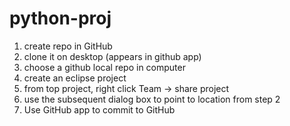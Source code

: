 python-proj
===========


1) create repo in GitHub
2) clone it on desktop (appears in github app)
3) choose a github local repo in computer
4) create an eclipse project
5) from top project, right click Team -> share project
6) use the subsequent dialog box to point to location from step 2
7) Use GitHub app to commit to GitHub
